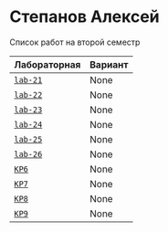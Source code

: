 # Степанов Алексей
<summary>Список работ на второй семестр</summary>


| **Лабораторная**                                                              | **Вариант**                       |
|-------------------------------------------------------------------------------|-----------------------------------|
| [`lab-21`](https://github.com/Maxsmile123/MAI_109B_22/tree/main/Stepanov/lab21) | None                              |
| [`lab-22`](https://github.com/Maxsmile123/MAI_109B_22/tree/main/Stepanov/lab22) | None   |
| [`lab-23`](https://github.com/Maxsmile123/MAI_109B_22/tree/main/Stepanov/lab23) | None                   |
| [`lab-24`](https://github.com/Maxsmile123/MAI_109B_22/tree/main/Stepanov/lab24) | None                |
| [`lab-25`](https://github.com/Maxsmile123/MAI_109B_22/tree/main/Stepanov/lab25) | None                 |
| [`lab-26`](https://github.com/Maxsmile123/MAI_109B_22/tree/main/Stepanov/lab26) | None |
| [`KP6`](https://github.com/Maxsmile123/MAI_109B_22/tree/main/Stepanov/KP6)      | None                  |
| [`KP7`](https://github.com/Maxsmile123/MAI_109B_22/tree/main/Stepanov/KP7)      | None                  |
| [`KP8`](https://github.com/Maxsmile123/MAI_109B_22/tree/main/Stepanov/KP8)      | None                 |
| [`KP9`](https://github.com/Maxsmile123/MAI_109B_22/tree/main/Stepanov/KP9)      | None                  |